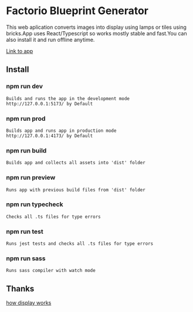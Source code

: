 # Factorio Blueprint Generator

This web aplication converts images into display using lamps or tiles using bricks.App uses React/Typescript so works mostly stable and fast.You can also install it and run offline anytime.

[Link to app](https://factorio-blueprint.netlify.app)


## Install

### npm run dev
    Builds and runs the app in the development mode 
    http://127.0.0.1:5173/ by Default

### npm run prod
    Builds app and runs app in production mode
    http://127.0.0.1:4173/ by Default

### npm run build
    Builds app and collects all assets into 'dist' folder

### npm run preview
    Runs app with previous build files from 'dist' folder

### npm run typecheck
    Checks all .ts files for type errors

### npm run test
    Runs jest tests and checks all .ts files for type errors

### npm run sass
    Runs sass compiler with watch mode


## Thanks
[how display works](https://forums.factorio.com/viewtopic.php?t=37490)
